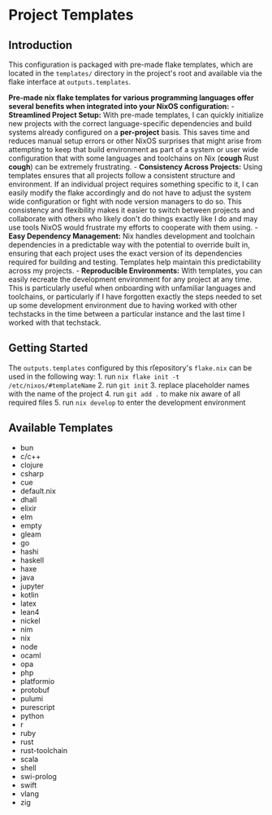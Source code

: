 # Project Templates

## Introduction

This configuration is packaged with pre-made flake templates, which are located in the `templates/` directory in the project's root and available via the flake interface at `outputs.templates`.

**Pre-made nix flake templates for various programming languages offer several benefits when integrated into your NixOS configuration:** - **Streamlined Project Setup:** With pre-made templates, I can quickly initialize new projects with the correct language-specific dependencies and build systems already configured on a **per-project** basis. This saves time and reduces manual setup errors or other NixOS surprises that might arise from attempting to keep that build environment as part of a system or user wide configuration that with some languages and toolchains on Nix (**cough** Rust **cough**) can be extremely frustrating. - **Consistency Across Projects:** Using templates ensures that all projects follow a consistent structure and environment. If an individual project requires something specific to it, I can easily modify the flake accordingly and do not have to adjust the system wide configuration or fight with node version managers to do so. This consistency and flexibility makes it easier to switch between projects and collaborate with others who likely don't do things exactly like I do and may use tools NixOS would frustrate my efforts to cooperate with them using. - **Easy Dependency Management:** Nix handles development and toolchain dependencies in a predictable way with the potential to override built in, ensuring that each project uses the exact version of its dependencies required for building and testing. Templates help maintain this predictability across my projects. - **Reproducible Environments:** With templates, you can easily recreate the development environment for any project at any time. This is particularly useful when onboarding with unfamiliar languages and toolchains, or particularly if I have forgotten exactly the steps needed to set up some development environment due to having worked with other techstacks in the time between a particular instance and the last time I worked with that techstack.

## Getting Started

The `outputs.templates` configured by this repository's `flake.nix` can be used in the following way: 1. run `nix flake init -t /etc/nixos/#templateName` 2. run `git init` 3. replace placeholder names with the name of the project 4. run `git add .` to make nix aware of all required files 5. run `nix develop` to enter the development environment

## Available Templates

- bun
- c/c++
- clojure
- csharp
- cue
- default.nix
- dhall
- elixir
- elm
- empty
- gleam
- go
- hashi
- haskell
- haxe
- java
- jupyter
- kotlin
- latex
- lean4
- nickel
- nim
- nix
- node
- ocaml
- opa
- php
- platformio
- protobuf
- pulumi
- purescript
- python
- r
- ruby
- rust
- rust-toolchain
- scala
- shell
- swi-prolog
- swift
- vlang
- zig
